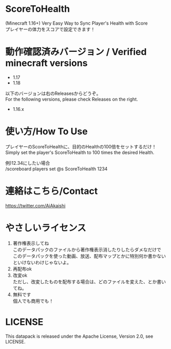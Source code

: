 # ScoreToHealth
(Minecraft 1.16+) Very Easy Way to Sync Player's Health with Score  
プレイヤーの体力をスコアで設定できます！

# 動作確認済みバージョン / Verified minecraft versions

- 1.17
- 1.18

以下のバージョンは右のReleasesからどうぞ。  
For the following versions, please check Releases on the right.

- 1.16.x

# 使い方/How To Use

プレイヤーのScoreToHealthに、目的のHealthの100倍をセットするだけ！  
Simply set the player's ScoreToHealth to 100 times the desired Health.

例)12.34にしたい場合  
/scoreboard players set @s ScoreToHealth 1234

# 連絡はこちら/Contact

https://twitter.com/AiAkaishi

# やさしいライセンス

1. 著作権表示してね  
このデータパックのファイルから著作権表示消したりしたらダメなだけで  
このデータパックを使った動画、放送、配布マップとかに特別何か書かないといけないわけじゃないよ。
2. 再配布ok
3. 改変ok  
ただし、改変したものを配布する場合は、どのファイルを変えた、とか書いてね。
4. 無料です  
個人でも商用でも！

# LICENSE

This datapack is released under the Apache License, Version 2.0, see LICENSE.
